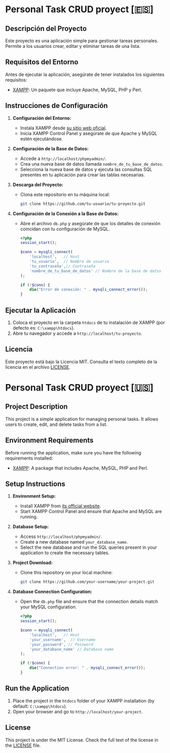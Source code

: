 # Personal Task CRUD proyect [🇪🇸]

## Descripción del Proyecto

Este proyecto es una aplicación simple para gestionar tareas personales. Permite a los usuarios crear, editar y eliminar tareas de una lista.

## Requisitos del Entorno

Antes de ejecutar la aplicación, asegúrate de tener instalados los siguientes requisitos:

- [XAMPP](https://www.apachefriends.org/index.html): Un paquete que incluye Apache, MySQL, PHP y Perl.

## Instrucciones de Configuración

1. **Configuración del Entorno:**
   - Instala XAMPP desde [su sitio web oficial](https://www.apachefriends.org/index.html).
   - Inicia XAMPP Control Panel y asegúrate de que Apache y MySQL estén ejecutándose.

2. **Configuración de la Base de Datos:**
   - Accede a `http://localhost/phpmyadmin/`.
   - Crea una nueva base de datos llamada `nombre_de_tu_base_de_datos`.
   - Selecciona la nueva base de datos y ejecuta las consultas SQL presentes en tu aplicación para crear las tablas necesarias.

3. **Descarga del Proyecto:**
   - Clona este repositorio en tu máquina local:

     ```bash
     git clone https://github.com/tu-usuario/tu-proyecto.git
     ```

4. **Configuración de la Conexión a la Base de Datos:**
   - Abre el archivo `db.php` y asegúrate de que los detalles de conexión coincidan con tu configuración de MySQL.

     ```php
     <?php
     session_start();

     $conn = mysqli_connect(
         'localhost',   // Host
         'tu_usuario',  // Nombre de usuario
         'tu_contraseña',// Contraseña
         'nombre_de_tu_base_de_datos' // Nombre de la base de datos
     );

     if (!$conn) {
         die("Error de conexión: " . mysqli_connect_error());
     }
     ```

## Ejecutar la Aplicación

1. Coloca el proyecto en la carpeta `htdocs` de tu instalación de XAMPP (por defecto es: `C:\xampp\htdocs`).
2. Abre tu navegador y accede a `http://localhost/tu-proyecto`.

## Licencia

Este proyecto está bajo la Licencia MIT. Consulta el texto completo de la licencia en el archivo [LICENSE](./LICENSE).

# Personal Task CRUD proyect [🇺🇸]

## Project Description

This project is a simple application for managing personal tasks. It allows users to create, edit, and delete tasks from a list.

## Environment Requirements 

Before running the application, make sure you have the following requirements installed:

- [XAMPP](https://www.apachefriends.org/index.html): A package that includes Apache, MySQL, PHP and Perl.

## Setup Instructions

1. **Environment Setup:**
   - Install XAMPP from [its official website](https://www.apachefriends.org/index.html).
   - Start XAMPP Control Panel and ensure that Apache and MySQL are running.

2. **Database Setup:**
   - Access `http://localhost/phpmyadmin/`.
   - Create a new database named `your_database_name`.
   - Select the new database and run the SQL queries present in your application to create the necessary tables.

3. **Project Download:**
   - Clone this repository on your local machine:

     ```bash
     git clone https://github.com/your-username/your-project.git
     ```

4. **Database Connection Configuration:**
   - Open the `db.php` file and ensure that the connection details match your MySQL configuration.

     ```php
     <?php
     session_start();

     $conn = mysqli_connect(
         'localhost',   // Host
         'your_username',  // Username
         'your_password', // Password
         'your_database_name' // Database name
     );

     if (!$conn) {
         die("Connection error: " . mysqli_connect_error());
     }
     ```
 
## Run the Application

1. Place the project in the `htdocs` folder of your XAMPP installation (by default: `C:\xampp\htdocs`).
2. Open your browser and go to `http://localhost/your-project`.


## License

This project is under the MIT License. Check the full text of the license in the [LICENSE](./LICENSE) file.

